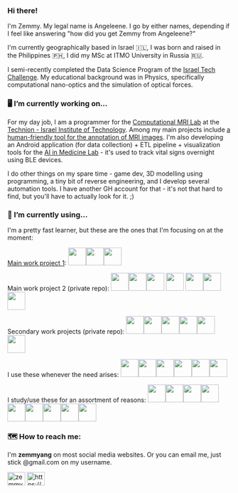 ### Hi there!

I'm Zemmy. My legal name is Angeleene. I go by either names, depending if I feel like answering "how did you get Zemmy from Angeleene?"

I'm currently geographically based in Israel :israel:, I was born and raised in the Philippines :philippines:, I did my MSc at ITMO University in Russia :ru:.

I semi-recently completed the Data Science Program of the [Israel Tech Challenge](https://itc.tech/). My educational background was in Physics, specifically computational nano-optics and the simulation of optical forces. 

### :desktop_computer: I’m currently working on...

For my day job, I am a programmer for the [Computational MRI Lab](https://tcml-bme.github.io/) at the [Technion - Israel Institute of Technology](https://technion.ac.il/). Among my main projects include [a human-friendly tool for the annotation of MRI images](https://github.com/TechnionComputationalMRILab/ImageUntangler). I'm also developing an Android application (for data collection) + ETL pipeline + visualization tools for the [AI in Medicine Lab](https://aim-lab.github.io) - it's used to track vital signs overnight using BLE devices.

I do other things on my spare time - game dev, 3D modelling using programming, a tiny bit of reverse engineering, and I develop several automation tools. I have another GH account for that - it's not that hard to find, but you'll have to actually look for it. ;)

### :bookmark_tabs: I’m currently using...

I'm a pretty fast learner, but these are the ones that I'm focusing on at the moment:

[Main work project 1](https://github.com/TechnionComputationalMRILab/ImageUntangler): <img src="https://cdn.jsdelivr.net/gh/devicons/devicon/icons/python/python-original.svg" width="40" height="40"/><img src="https://cdn.jsdelivr.net/gh/devicons/devicon/icons/qt/qt-original.svg" width="40" height="40"/><img src="https://cdn.jsdelivr.net/gh/devicons/devicon/icons/sqlite/sqlite-original.svg" width="40" height="40"/>

Main work project 2 (private repo): <img src="https://cdn.jsdelivr.net/gh/devicons/devicon/icons/android/android-original.svg" width="40" height="40"/><img src="https://cdn.jsdelivr.net/gh/devicons/devicon/icons/flutter/flutter-original.svg" width="40" height="40"/><img src="https://cdn.jsdelivr.net/gh/devicons/devicon/icons/firebase/firebase-plain.svg" width="40" height="40" />
<img src="https://cdn.jsdelivr.net/gh/devicons/devicon/icons/googlecloud/googlecloud-original.svg" width="40" height="40" />
<img src="https://cdn.jsdelivr.net/gh/devicons/devicon/icons/bootstrap/bootstrap-original.svg" width="40" height="40"/><img src="https://cdn.jsdelivr.net/gh/devicons/devicon/icons/django/django-plain.svg" width="40" height="40"/>
<img src="https://cdn.jsdelivr.net/gh/devicons/devicon/icons/flask/flask-original.svg" width="40" height="40"/>

Secondary work projects (private repo): <img src="https://cdn.jsdelivr.net/gh/devicons/devicon/icons/fastapi/fastapi-original.svg" width="40" height="40"/><img src="https://cdn.jsdelivr.net/gh/devicons/devicon/icons/linux/linux-original.svg" width="40" height="40"/><img src="https://cdn.jsdelivr.net/gh/devicons/devicon/icons/docker/docker-original.svg" width="40" height="40"/><img src="https://cdn.jsdelivr.net/gh/devicons/devicon/icons/bash/bash-original.svg" width="40" height="40"/><img src="https://cdn.jsdelivr.net/gh/devicons/devicon/icons/css3/css3-original.svg" width="40" height="40"/><img src="https://cdn.jsdelivr.net/gh/devicons/devicon/icons/html5/html5-original.svg" width="40" height="40"/>

I use these whenever the need arises: <img src="https://cdn.jsdelivr.net/gh/devicons/devicon/icons/git/git-original.svg" width="40" height="40"/><img src="https://cdn.jsdelivr.net/gh/devicons/devicon/icons/mysql/mysql-original.svg" width="40" height="40"/><img src="https://cdn.jsdelivr.net/gh/devicons/devicon/icons/opencv/opencv-original.svg" width="40" height="40"/><img src="https://cdn.jsdelivr.net/gh/devicons/devicon/icons/tensorflow/tensorflow-original.svg" width="40" height="40"/><img src="https://cdn.jsdelivr.net/gh/devicons/devicon/icons/apache/apache-original.svg" width="40" height="40"/><img src="https://cdn.jsdelivr.net/gh/devicons/devicon/icons/pandas/pandas-original.svg" width="40" height="40"/>

I study/use these for an assortment of reasons: <img src="https://cdn.jsdelivr.net/gh/devicons/devicon/icons/c/c-original.svg" width="40" height="40"/><img src="https://cdn.jsdelivr.net/gh/devicons/devicon/icons/cplusplus/cplusplus-original.svg" width="40" height="40"/><img src="https://cdn.jsdelivr.net/gh/devicons/devicon/icons/filezilla/filezilla-plain.svg" width="40" height="40"/><img src="https://cdn.jsdelivr.net/gh/devicons/devicon/icons/jenkins/jenkins-line.svg" width="40" height="40"/><img src="https://cdn.jsdelivr.net/gh/devicons/devicon/icons/nginx/nginx-original.svg" width="40" height="40"/><img src="https://cdn.jsdelivr.net/gh/devicons/devicon/icons/typescript/typescript-original.svg" width="40" height="40"/><img src="https://cdn.jsdelivr.net/gh/devicons/devicon/icons/blender/blender-original.svg" width="40" height="40"/><img src="https://cdn.jsdelivr.net/gh/devicons/devicon/icons/unrealengine/unrealengine-original.svg" width="40" height="40"/><img src="https://cdn.jsdelivr.net/gh/devicons/devicon/icons/react/react-original.svg" width="40" height="40"/>

### :world_map: How to reach me: 

I'm **zemmyang** on most social media websites. Or you can email me, just stick @gmail.com on my username.

<a href="https://twitter.com/zemmyang" target="blank"><img align="center" src="https://raw.githubusercontent.com/rahuldkjain/github-profile-readme-generator/master/src/images/icons/Social/twitter.svg" alt="zemmyang" height="30" width="40" /></a>
<a href="https://www.linkedin.com/in/zemmyang/" target="blank"><img align="center" src="https://raw.githubusercontent.com/rahuldkjain/github-profile-readme-generator/master/src/images/icons/Social/linked-in-alt.svg" alt="https://www.linkedin.com/in/zemmyang/" height="30" width="40" /></a>
</p>
